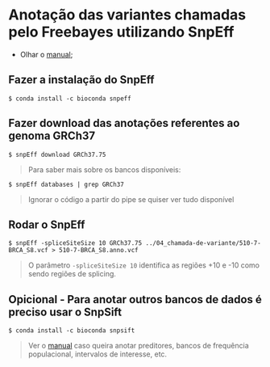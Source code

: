 # Anotação das variantes chamadas pelo Freebayes utilizando SnpEff

* Olhar o [manual](http://snpeff.sourceforge.net/SnpEff_manual.html#cmdline);

## Fazer a instalação do SnpEff

```
$ conda install -c bioconda snpeff
```

## Fazer download das anotações referentes ao genoma GRCh37

```
$ snpEff download GRCh37.75
```

> Para saber mais sobre os bancos disponíveis:

```
$ snpEff databases | grep GRCh37
```

> Ignorar o código a partir do pipe se quiser ver tudo disponível

## Rodar o SnpEff

```
$ snpEff -spliceSiteSize 10 GRCh37.75 ../04_chamada-de-variante/510-7-BRCA_S8.vcf > 510-7-BRCA_S8.anno.vcf
```

> O parâmetro `-spliceSiteSize 10` identifica as regiões +10 e -10 como sendo regiões de splicing.

## Opicional - Para anotar outros bancos de dados é preciso usar o SnpSift

```
$ conda install -c bioconda snpsift
```

> Ver o [manual](http://snpeff.sourceforge.net/SnpSift.html#intro) caso queira anotar preditores, bancos de frequência populacional, intervalos de interesse, etc.
